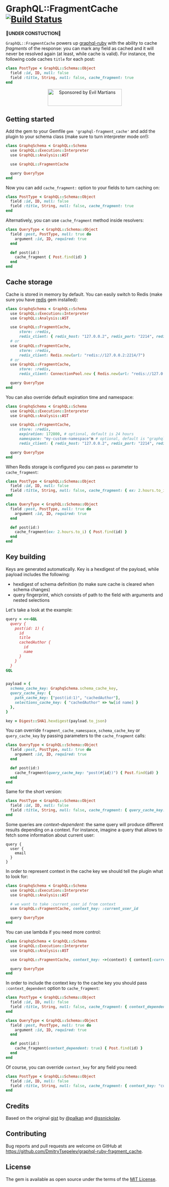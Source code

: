 # GraphQL::FragmentCache [![Build Status](https://travis-ci.org/DmitryTsepelev/graphql-ruby-fragment_cache.svg?branch=master)](https://travis-ci.org/DmitryTsepelev/graphql-ruby-fragment_cache)

🚧**UNDER CONSTUCTION**🚧

`GraphQL::FragmentCache` powers up [graphql-ruby](https://graphql-ruby.org) with the ability to cache _fragments_ of the response: you can mark any field as cached and it will never be resolved again (at least, while cache is valid). For instance, the following code caches `title` for each post:

```ruby
class PostType < GraphQL::Schema::Object
  field :id, ID, null: false
  field :title, String, null: false, cache_fragment: true
end
```

<p align="center">
  <a href="https://evilmartians.com/?utm_source=graphql-ruby-fragment_cache">
    <img src="https://evilmartians.com/badges/sponsored-by-evil-martians.svg" alt="Sponsored by Evil Martians" width="236" height="54">
  </a>
</p>

## Getting started

Add the gem to your Gemfile `gem 'graphql-fragment_cache'` and add the plugin to your schema class (make sure to turn interpreter mode on!):

```ruby
class GraphqSchema < GraphQL::Schema
  use GraphQL::Execution::Interpreter
  use GraphQL::Analysis::AST

  use GraphQL::FragmentCache

  query QueryType
end
```

Now you can add `cache_fragment:` option to your fields to turn caching on:

```ruby
class PostType < GraphQL::Schema::Object
  field :id, ID, null: false
  field :title, String, null: false, cache_fragment: true
end
```

Alternatively, you can use `cache_fragment` method inside resolvers:

```ruby
class QueryType < GraphQL::Schema::Object
  field :post, PostType, null: true do
    argument :id, ID, required: true
  end

  def post(id:)
    cache_fragment { Post.find(id) }
  end
end
```

## Cache storage

Cache is stored in memory by default. You can easily switch to Redis (make sure you have [redis](https://github.com/redis/redis-rb) gem installed):

```ruby
class GraphqSchema < GraphQL::Schema
  use GraphQL::Execution::Interpreter
  use GraphQL::Analysis::AST

  use GraphQL::FragmentCache,
      store: :redis,
      redis_client: { redis_host: "127.0.0.2", redis_port: "2214", redis_db_name: "7" }
  # or
  use GraphQL::FragmentCache,
      store: :redis,
      redis_client: Redis.new(url: "redis://127.0.0.2:2214/7")
  # or
  use GraphQL::FragmentCache,
      store: :redis,
      redis_client: ConnectionPool.new { Redis.new(url: "redis://127.0.0.2:2214/7") }

  query QueryType
end
```

You can also override default expiration time and namespace:

```ruby
class GraphqSchema < GraphQL::Schema
  use GraphQL::Execution::Interpreter
  use GraphQL::Analysis::AST

  use GraphQL::FragmentCache,
      store: :redis,
      expiration: 172800, # optional, default is 24 hours
      namespace: "my-custom-namespace"m # optional, default is "graphql-fragment-cache"
      redis_client: { redis_host: "127.0.0.2", redis_port: "2214", redis_db_name: "7" }

  query QueryType
end
```

When Redis storage is configured you can pass `ex` parameter to `cache_fragment`:

```ruby
class PostType < GraphQL::Schema::Object
  field :id, ID, null: false
  field :title, String, null: false, cache_fragment: { ex: 2.hours.to_i }
end

class QueryType < GraphQL::Schema::Object
  field :post, PostType, null: true do
    argument :id, ID, required: true
  end

  def post(id:)
    cache_fragment(ex: 2.hours.to_i) { Post.find(id) }
  end
end
```

## Key building

Keys are generated automatically. Key is a hexdigest of the payload, while payload includes the following:

- hexdigest of schema definition (to make sure cache is cleared when schema changes)
- query fingerprint, which consists of path to the field with arguments and nested selections

Let's take a look at the example:

```ruby
query = <<~GQL
  query {
    post(id: 1) {
      id
      title
      cachedAuthor {
        id
        name
      }
    }
  }
GQL


payload = {
  schema_cache_key: GraphqSchema.schema_cache_key,
  query_cache_key: {
    path_cache_key: ["post(id:1)", "cachedAuthor"],
    selections_cache_key: { "cachedAuthor" => %w[id name] }
  },
}

key = Digest::SHA1.hexdigest(payload.to_json)
```

You can override `fragment_cache_namespace`, `schema_cache_key` or `query_cache_key` by passing parameters to the `cache_fragment` calls:

```ruby
class QueryType < GraphQL::Schema::Object
  field :post, PostType, null: true do
    argument :id, ID, required: true
  end

  def post(id:)
    cache_fragment(query_cache_key: "post(#{id})") { Post.find(id) }
  end
end
```

Same for the short version:

```ruby
class PostType < GraphQL::Schema::Object
  field :id, ID, null: false
  field :title, String, null: false, cache_fragment: { query_cache_key: "post_title" }
end
```

Some queries are _context–dependent_: the same query will produce different results depending on a context. For instance, imagine a query that allows to fetch some information about current user:

```gql
query {
  user {
    email
  }
}
```

In order to represent context in the cache key we should tell the plugin what to look for:

```ruby
class GraphqSchema < GraphQL::Schema
  use GraphQL::Execution::Interpreter
  use GraphQL::Analysis::AST

  # we want to take :current_user_id from context
  use GraphQL::FragmentCache, context_key: :current_user_id

  query QueryType
end
```

You can use lambda if you need more control:

```ruby
class GraphqSchema < GraphQL::Schema
  use GraphQL::Execution::Interpreter
  use GraphQL::Analysis::AST

  use GraphQL::FragmentCache, context_key: ->(context) { context[:current_user_id] }

  query QueryType
end
```

In order to include the context key to the cache key you should pass `:context_dependent` option to `cache_fragment`:

```ruby
class PostType < GraphQL::Schema::Object
  field :id, ID, null: false
  field :title, String, null: false, cache_fragment: { context_dependent: true }
end

class QueryType < GraphQL::Schema::Object
  field :post, PostType, null: true do
    argument :id, ID, required: true
  end

  def post(id:)
    cache_fragment(context_dependent: true) { Post.find(id) }
  end
end
```

Of course, you can override `context_key` for any field you need:

```ruby
class PostType < GraphQL::Schema::Object
  field :id, ID, null: false
  field :title, String, null: false, cache_fragment: { context_key: "custom_context_key" }
end
```

## Credits

Based on the original [gist](https://gist.github.com/palkan/faad9f6ff1db16fcdb1c071ec50e4190) by [@palkan](https://github.com/palkan) and [@ssnickolay](https://github.com/ssnickolay).

## Contributing

Bug reports and pull requests are welcome on GitHub at https://github.com/DmitryTsepelev/graphql-ruby-fragment_cache.

## License

The gem is available as open source under the terms of the [MIT License](https://opensource.org/licenses/MIT).
